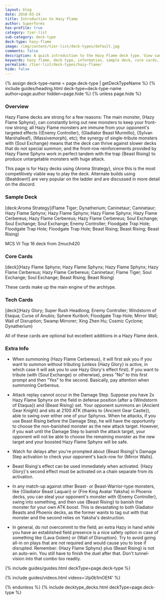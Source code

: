 ```yaml
---
layout: blog
date: 2018-03-24
title: Introduction to Hazy Flame
author: Superforms
has-profile: true
category: tier-list
sub-category: deck-type
deck-type: hazy-flame
image: /img/content/tier-list/deck-types/default.jpg
comments: false
description: A quick introduction to the Hazy Flame deck type. View sample deck, core cards, tech cards, quick tips, guides, videos and other information.
keywords: hazy flame, deck type, information, sample deck, core cards, tech cards, quick tips, guides, videos
permalink: /tier-list/deck-types/hazy-flame/
hide: false
---
```


{% assign deck-type-name = page.deck-type | getDeckTypeName %}
{% include guides/heading.html deck-type=deck-type-name author=page.author hidden=page.hide %}
{% unless page.hide %}

### Overview
Hazy Flame decks are strong for a few reasons: The main monster, {Hazy Flame Sphynx}, can constantly bring out new monsters to keep your front-row strong; all Hazy Flame monsters are immune from your opponent's targeted effects ({Enemy Controller}, {Gladiator Beast Murmillo}, {Sylvan Marshalleaf}, {Massivemorph}, etc); the synergy of single-tribute monsters with {Soul Exchange} means that the deck can thrive against slower decks that do not special summon; and the front-row reinforcements provided by Hazy Flame Sphynx work in perfect tandem with the trap {Beast Rising} to produce untargetable monsters with huge attack.

This page is for Hazy decks using {Aroma Strategy}, since this is the most competitively viable way to play the deck. Alternate builds using {Beatdown!} are very popular on the ladder and are discussed in more detail on the discord.

### Sample Deck

[deck:Aroma Strategy](Flame Tiger; Dynatherium; Caninetaur; Caninetaur; Hazy Flame Sphynx; Hazy Flame Sphynx; Hazy Flame Sphynx; Hazy Flame Cerbereus; Hazy Flame Cerbereus; Hazy Flame Cerbereus; Soul Exchange; Soul Exchange; Soul Exchange; Enemy Controller; Floodgate Trap Hole; Floodgate Trap Hole; Floodgate Trap Hole; Beast Rising; Beast Rising; Beast Rising)

MCS VI Top 16 deck from 2much420  

### Core Cards

[deck](Hazy Flame Sphynx; Hazy Flame Sphynx; Hazy Flame Sphynx; Hazy Flame Cerbereus; Hazy Flame Cerbereus; Caninetaur; Flame Tiger; Soul Exchange; Soul Exchange; Beast Rising; Beast Rising)

These cards make up the main engine of the archtype.    

### Tech Cards

[deck](Hazy Glory; Super Rush Headlong; Enemy Controller; Windstorm of Etaqua; Curse of Anubis; Sphere Kuriboh; Floodgate Trap Hole; Mirror Wall; Wall of Disruption; Swamp Mirrorer; Xing Zhen Hu; Cosmic Cyclone; Dynatherium)

All of these cards are optional but excellent additions in a Hazy Flame deck.

### Extra Info

- When summoning {Hazy Flame Cerbereus}, it will first ask you if you want to summon without tributing (unless {Hazy Glory} is active, in which case it will ask you to use Hazy Glory's effect first). If you want to tribute (with {Soul Exchange} or otherwise), press "No" to this first prompt and then "Yes" to the second. Basically, pay attention when summoning Cerbereus.

- Attack replay cannot occur in the Damage Step. Suppose you have 2x Hazy Flame Sphynx on the field in defense position (after a {Windstorm of Etaqua}) and {Beast Rising} set. Your opponent summons an {Ancient Gear Knight} and sits at 2100 ATK (thanks to {Ancient Gear Castle}), able to swing over either one of your Sphynxs. When he attacks, if you use Beast Rising before the Damage Step, he will have the opportunity to choose the non-banished monster as the new attack target. However, if you wait until the Damage Step to banish the attack target, your opponent will not be able to choose the remaining monster as the new target and your boosted Hazy Flame Sphynx will be safe.

- Watch for delays after you're prompted about {Beast Rising}'s Damage Step activation to check your opponent's back-row for {Mirror Walls}.

- Beast Rising's effect can be used immediately when activated. {Hazy Glory}'s second effect must be activated on a chain separate from its activation.

- In any match-up against other Beast- or Beast-Warrior-type monsters, like {Gladiator Beast Laquari} or {Fire King Avatar Yaksha} in Phoenix decks, you can steal your opponent's monster with {Enemy Controller}, swing into something, and then use {Beast Rising} to banish that monster for your own ATK boost. This is devastating to both Gladiator Beasts and Phoenix decks, as the former wants to tag out with that monster and the second relies on Yaksha's destruction.

- In general, do not overcommit to the field; an extra Hazy in hand while you have an established field presence is a nice safety option in case of something like {Lava Golem} or {Wall of Disruption}. Try to avoid going all-in on plays that are not required and would cause you to lose if disrupted. Remember: {Hazy Flame Sphynx} plus {Beast Rising} is not an auto-win. You still have to finish the duel after that. Don't tunnel-vision into that combo too readily.

{% include guides/guides.html deckType=page.deck-type %}

{% include guides/videos.html videos='Jlp0b1mOEf4' %}

{% endunless %}
{% include decktype_decks.html deckType=page.deck-type %}
